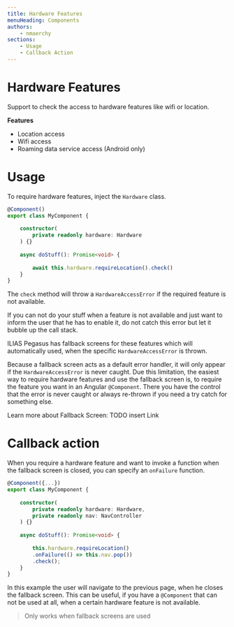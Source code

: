 ```yaml
---
title: Hardware Features
menuHeading: Components
authors:
    - nmaerchy
sections:
    - Usage
    - Callback Action
---
```


# Hardware Features

Support to check the access to hardware features like wifi or location.

**Features**

* Location access
* Wifi access
* Roaming data service access (Android only)

# Usage

To require hardware features, inject the `Hardware` class.

```typescript
@Component()
export class MyComponent {
 
    constructor(
        private readonly hardware: Hardware
    ) {}
 
    async doStuff(): Promise<void> {
         
        await this.hardware.requireLocation().check()
    }
}
```

The `check` method will throw a `HardwareAccessError` if the required feature is not available.

If you can not do your stuff when a feature is not available and just want to inform the user
that he has to enable it, do not catch this error but let it bubble up the call stack.

ILIAS Pegasus has fallback screens for these features which will automatically used, when the
specific `HardwareAccessError` is thrown.

Because a fallback screen acts as a default error handler, it will only
appear if the `HardwareAccessError` is never caught. Due this limitation, the easiest way
to require hardware features and use the fallback screen is, to require the feature you want
in an Angular `@Component`. There you have the control that the error is never caught or always
re-thrown if you need a try catch for something else.

Learn more about Fallback Screen: TODO insert Link

# Callback action

When you require a hardware feature and want to invoke a function when the fallback screen 
is closed, you can specify an `onFailure` function.

```typescript
@Component({...})
export class MyComponent {
 
    constructor(
        private readonly hardware: Hardware,
        private readonly nav: NavController
    ) {}
 
    async doStuff(): Promise<void> {
         
        this.hardware.requireLocation()
        .onFailure(() => this.nav.pop())
        .check();
    }
}
```

In this example the user will navigate to the previous page, when he closes the fallback screen.
This can be useful, if you have a `@Component` that can not be used at all, when a certain 
hardware feature is not available.

> Only works when fallback screens are used
